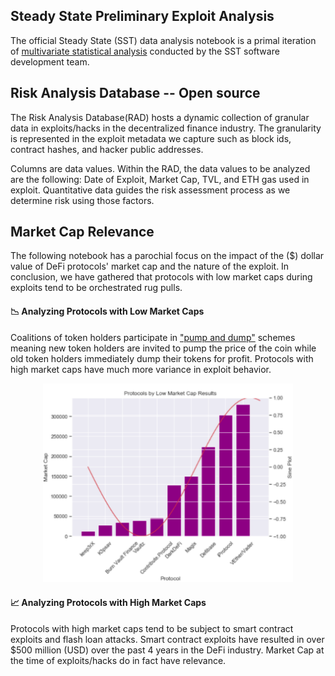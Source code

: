 ## Steady State Preliminary Exploit Analysis

The official Steady State (SST) data analysis notebook is a primal iteration of [multivariate statistical analysis](https://github.com/steadystatedefi) conducted by the SST software development team.


## Risk Analysis Database -- Open source 

The Risk Analysis Database(RAD) hosts a dynamic collection of granular data in exploits/hacks in the decentralized finance industry. The granularity is represented in the exploit metadata we capture such as block ids, contract hashes, and hacker public addresses.

Columns are data values. Within the RAD, the data values to be analyzed are the following: Date of Exploit, Market Cap, TVL, and ETH gas used in exploit. Quantitative data guides the risk assessment process as we determine risk using those factors.

## Market Cap Relevance
The following notebook has a parochial focus on the impact of the ($) dollar value of DeFi protocols' market cap and the nature of the exploit. In conclusion, we have gathered that protocols with low market caps during exploits tend to be orchestrated rug pulls. 

#### 📉  Analyzing Protocols with Low Market Caps
Coalitions of token holders participate in ["pump and dump"](https://www.investopedia.com/terms/p/pumpanddump.asp) schemes meaning new token holders are invited to pump the price of the coin while old token holders immediately dump their tokens for profit. Protocols with high market caps have much more variance in exploit behavior. 

<!-- image -->
<p style="text-align:center;">
  <img src="LowCap.png" alt="Steady State Finance" width="400" class="center" style="border:none;"/>
</p>

#### 📈  Analyzing Protocols with High Market Caps
Protocols with high market caps tend to be subject to smart contract exploits and flash loan attacks. Smart contract exploits have resulted in over $500 million (USD) over the past 4 years in the DeFi industry. Market Cap at the time of exploits/hacks do in fact have relevance.
